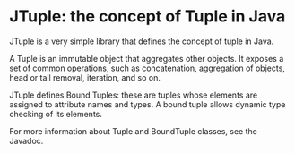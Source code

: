 # JTuple: the concept of Tuple in Java
JTuple is a very simple library that defines the concept
of tuple in Java.

A Tuple is an immutable object that aggregates other objects.
It exposes a set of common operations, such as concatenation,
aggregation of objects, head or tail removal, iteration,
and so on.

JTuple defines Bound Tuples: these are tuples whose elements
are assigned to attribute names and types. A bound tuple allows
dynamic type checking of its elements.

For more information about Tuple and BoundTuple classes,
see the Javadoc.